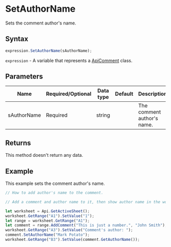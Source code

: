 # SetAuthorName

Sets the comment author's name.

## Syntax

```javascript
expression.SetAuthorName(sAuthorName);
```

`expression` - A variable that represents a [ApiComment](../ApiComment.md) class.

## Parameters

| **Name** | **Required/Optional** | **Data type** | **Default** | **Description** |
| ------------- | ------------- | ------------- | ------------- | ------------- |
| sAuthorName | Required | string |  | The comment author's name. |

## Returns

This method doesn't return any data.

## Example

This example sets the comment author's name.

```javascript editor-xlsx
// How to add author's name to the comment.

// Add a comment and author name to it, then show author name in the worksheet.

let worksheet = Api.GetActiveSheet();
worksheet.GetRange("A1").SetValue("1");
let range = worksheet.GetRange("A1");
let comment = range.AddComment("This is just a number.", "John Smith");
worksheet.GetRange("A3").SetValue("Comment's author: ");
comment.SetAuthorName("Mark Potato");
worksheet.GetRange("B3").SetValue(comment.GetAuthorName());
```
